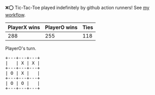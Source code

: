 :x::o: Tic-Tac-Toe played indefinitely by github action runners! See [my workflow](.github/workflows/play.yaml).

|PlayerX wins|PlayerO wins|Ties|
|-|-|-|
|288|255|118|

PlayerO's turn.

<pre>
+---+---+---+
|   | X | X |
+---+---+---+
| O | X |   |
+---+---+---+
| O | O |   |
+---+---+---+
</pre>